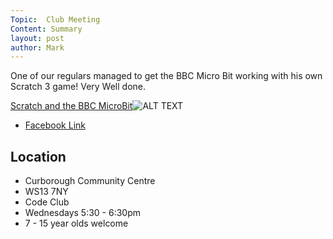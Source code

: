 ```yaml
---
Topic:  Club Meeting
Content: Summary
layout: post
author: Mark
---
```

One of our regulars managed to get the BBC Micro Bit working with his own Scratch 3 game! Very Well done.

[Scratch and the BBC MicroBit](https://www.facebook.com/720665616418529/videos/1121144294739801)![ALT TEXT](https://scontent.fbhx6-1.fna.fbcdn.net/v/t15.13418-10/59769979_472433546830882_4518382999292608512_n.jpg?stp=dst-jpg_s720x720&_nc_cat=102&ccb=1-7&_nc_sid=ad6a45&_nc_ohc=0K3vwBz-faIAX9dubNH&_nc_ht=scontent.fbhx6-1.fna&edm=AKK4YLsEAAAA&oh=00_AfCPr15Kk8jioRXPY-AWD4jJdQ1vukqOXWIvKzG4dwZDKg&oe=652AB7CC)

* [Facebook Link](https://www.facebook.com/1481985248595237/posts/2056182337842189/)

## Location

* Curborough Community Centre
* WS13 7NY
* Code Club
* Wednesdays 5:30 - 6:30pm
* 7 - 15 year olds welcome

